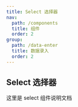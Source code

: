 ```yaml
---
title: Select 选择器
nav:
  path: /components
  title: 组件
  order: 2
group:
  path: /data-enter
  title: 数据录入
  order: 2
---
```


## Select 选择器

这里是 select 组件说明文档
